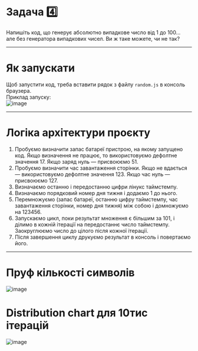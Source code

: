 # Задача 4️⃣

Напишіть код, що генерує абсолютно випадкове число від 1 до 100…  
але без генератора випадкових чисел. Ви ж таке можете, чи не так?

---

# Як запускати

Щоб запустити код, треба вставити рядок з файлу `random.js` в консоль браузера.  
Приклад запуску:  
![image](https://github.com/user-attachments/assets/55584702-5e7c-43df-a2df-01c4ee4893b2)


---

# Логіка архітектури проєкту

1. Пробуємо визначити запас батареї пристрою, на якому запущено код. Якщо визначення не працює, то використовуємо дефолтне значення 17. Якщо заряд нуль — присвоюємо 51.
2. Пробуємо визначити час завантаження сторінки. Якщо не вдається — використовуємо дефолтне значення 123. Якщо час нуль — присвоюємо 127.
3. Визначаємо останню і передостанню цифри лінукс таймстемпу.
4. Визначаємо порядковий номер дня тижня і додаємо 1 до нього.
5. Перемножуємо (запас батареї, останню цифру таймстемпу, час завантаження сторінки, номер дня тижня) між собою і домножуємо на 123456.
6. Запускаємо цикл, поки результат множення є більшим за 101, і ділимо в кожній ітерації на передостаннє число таймстемпу. Заокруглюємо число до цілого після кожної ітерації.
7. Після завершення циклу друкуємо результат в консоль і повертаємо його.

---

# Пруф кількості символів

![image](https://github.com/user-attachments/assets/0c2c9f55-aa75-4005-99ce-c85d47abad9f)



# Distribution chart для 10тис ітерацій 

![image](https://github.com/user-attachments/assets/9fc98893-314e-4fdd-b295-f301b76c3312)
